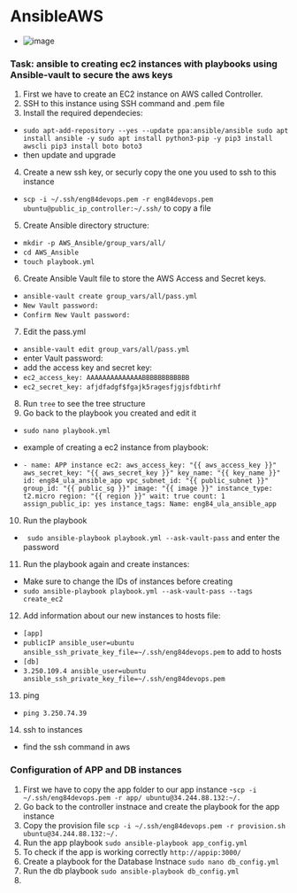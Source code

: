 # AnsibleAWS

- ![image](https://user-images.githubusercontent.com/47173937/117334418-e3300c80-ae91-11eb-84ab-82e6b925ee9c.png)


### Task: ansible to creating ec2 instances with playbooks using Ansible-vault to secure the aws keys
1. First we have to create an EC2 instance on AWS called Controller.
2. SSH to this instance using SSH command and .pem file
3. Install the required dependecies:
- `sudo apt-add-repository --yes --update ppa:ansible/ansible
sudo apt install ansible -y
sudo apt install python3-pip -y
pip3 install awscli
pip3 install boto boto3`
- then update and upgrade

4. Create a new ssh key, or securly copy the one you used to ssh to this instance
- `scp -i ~/.ssh/eng84devops.pem -r eng84devops.pem ubuntu@public_ip_controller:~/.ssh/` to copy a file

5. Create Ansible directory structure:
- `mkdir -p AWS_Ansible/group_vars/all/`
- `cd AWS_Ansible`
- `touch playbook.yml`

6. Create Ansible Vault file to store the AWS Access and Secret keys.
- `ansible-vault create group_vars/all/pass.yml`
- `New Vault password:`
- `Confirm New Vault password:`
7. Edit the pass.yml
- `ansible-vault edit group_vars/all/pass.yml` 
- enter Vault password:
- add the access key and secret key:
- `ec2_access_key: AAAAAAAAAAAAAABBBBBBBBBBBB`                                      
- `ec2_secret_key: afjdfadgf$fgajk5ragesfjgjsfdbtirhf`

8. Run `tree` to see the tree structure
9. Go back to the playbook you created and edit it
- `sudo nano playbook.yml`

- example of creating a ec2 instance from playbook:
- `- name: APP instance
      ec2:
        aws_access_key: "{{ aws_access_key }}"
        aws_secret_key: "{{ aws_secret_key }}"
        key_name: "{{ key_name }}"
        id: eng84_ula_ansible_app
        vpc_subnet_id: "{{ public_subnet }}"
        group_id: "{{ public_sg }}"
        image: "{{ image }}"
        instance_type: t2.micro
        region: "{{ region }}"
        wait: true
        count: 1
        assign_public_ip: yes
        instance_tags:
          Name: eng84_ula_ansible_app`

10. Run the playbook
- ` sudo ansible-playbook playbook.yml --ask-vault-pass` and enter the password
11. Run the playbook again and create instances:
- Make sure to change the IDs of instances before creating
- `sudo ansible-playbook playbook.yml --ask-vault-pass --tags create_ec2 `
12. Add information about our new instances to hosts file:
- `[app]`
- `publicIP ansible_user=ubuntu ansible_ssh_private_key_file=~/.ssh/eng84devops.pem` to add to hosts
- `[db]`
- `3.250.109.4 ansible_user=ubuntu ansible_ssh_private_key_file=~/.ssh/eng84devops.pem`
13. ping
- `ping 3.250.74.39`
14. ssh to instances
- find the ssh command in aws

### Configuration of APP and DB instances
1. First we have to copy the app folder to our app instance
-`scp -i ~/.ssh/eng84devops.pem -r app/ ubuntu@34.244.88.132:~/. `
2. Go back to the controller instnace and create the playbook for the app instance
3. Copy the provision file `scp -i ~/.ssh/eng84devops.pem -r provision.sh ubuntu@34.244.88.132:~/.`
4. Run the app playbook `sudo ansible-playbook app_config.yml`
5. To check if the app is working correctly `http://appip:3000/`
6. Create a playbook for the Database Instnace `sudo nano db_config.yml`
7. Run the db playbook `sudo ansible-playbook db_config.yml`
8. 
